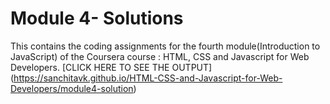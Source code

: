 # Module 4- Solutions
This contains the coding assignments for the fourth module(Introduction to JavaScript) of the Coursera course : HTML, CSS and Javascript for Web Developers.
[CLICK HERE TO SEE THE OUTPUT] (https://sanchitavk.github.io/HTML-CSS-and-Javascript-for-Web-Developers/module4-solution)

